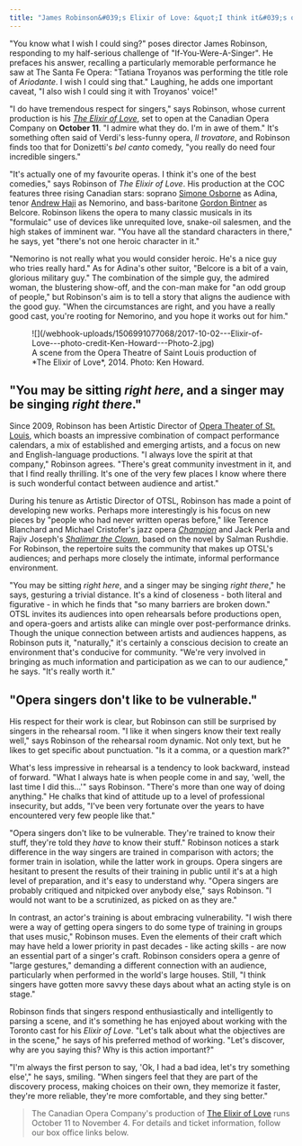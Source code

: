 ```yaml
---
title: "James Robinson&#039;s Elixir of Love: &quot;I think it&#039;s one of the best comedies.&quot;"
---
```


"You know what I wish I could sing?" poses director James Robinson, responding to my half-serious challenge of "If-You-Were-A-Singer". He prefaces his answer, recalling a particularly memorable performance he saw at The Santa Fe Opera: "Tatiana Troyanos was performing the title role of *Ariodante*. I wish I could sing that." Laughing, he adds one important caveat, "I also wish I could sing it with Troyanos' voice!"

"I do have tremendous respect for singers," says Robinson, whose current production is his [*The Elixir of Love*](http://coc.ca/PerformancesAndTickets/1718Season/ElixirofLove.aspx), set to open at the Canadian Opera Company on **October 11**. "I admire what they do. I'm in awe of them." It's something often said of Verdi's less-funny opera, *Il trovatore*, and Robinson finds too that for Donizetti's *bel canto* comedy, "you really do need four incredible singers."

"It's actually one of my favourite operas. I think it's one of the best comedies," says Robinson of *The Elixir of Love*. His production at the COC features three rising Canadian stars: soprano [Simone Osborne](/simone-osborne/) as Adina, tenor [Andrew Haji](/talking-with-singers-andrew-haji/) as Nemorino, and bass-baritone [Gordon Bintner](/scene/people/gordon-bintner/) as Belcore. Robinson likens the opera to many classic musicals in its "formulaic" use of devices like unrequited love, snake-oil salesmen, and the high stakes of imminent war. "You have all the standard characters in there," he says, yet "there's not one heroic character in it."

"Nemorino is not really what you would consider heroic. He's a nice guy who tries really hard." As for Adina's other suitor, "Belcore is a bit of a vain, glorious military guy." The combination of the simple guy, the admired woman, the blustering show-off, and the con-man make for "an odd group of people," but Robinson's aim is to tell a story that aligns the audience with the good guy. "When the circumstances are right, and you have a really good cast, you're rooting for Nemorino, and you hope it works out for him."

<figure data-type="image">
![](/webhook-uploads/1506991077068/2017-10-02---Elixir-of-Love---photo-credit-Ken-Howard---Photo-2.jpg)
<figcaption>A scene from the Opera Theatre of Saint Louis production of *The Elixir of Love*, 2014. Photo: Ken Howard.</figcaption>
</figure>

## "You may be sitting *right here*, and a singer may be singing *right there*."

Since 2009, Robinson has been Artistic Director of [Opera Theater of St. Louis](/scene/companies/opera-theatre-of-st-louis/), which boasts an impressive combination of compact performance calendars, a mix of established and emerging artists, and a focus on new and English-language productions. "I always love the spirit at that company," Robinson agrees. "There's great community investment in it, and that I find really thrilling. It's one of the very few places I know where there is such wonderful contact between audience and artist."

During his tenure as Artistic Director of OTSL, Robinson has made a point of developing new works. Perhaps more interestingly is his focus on new pieces by "people who had never written operas before," like Terence Blanchard and Michael Cristofer's jazz opera [*Champion*](https://www.operanews.com/Opera_News_Magazine/2016/3/Reviews/SAN_FRANCISCO__Champion.html) and Jack Perla and Rajiv Joseph's [*Shalimar the Clown*](https://www.operanews.com/Opera_News_Magazine/2016/7/In_Review/ST__LOUIS__Shalimar_the_Clown.html), based on the novel by Salman Rushdie. For Robinson, the repertoire suits the community that makes up OTSL's audiences; and perhaps more closely the intimate, informal performance environment.

"You may be sitting *right here*, and a singer may be singing *right there*," he says, gesturing a trivial distance. It's a kind of closeness - both literal and figurative - in which he finds that "so many barriers are broken down." OTSL invites its audiences into open rehearsals before productions open, and opera-goers and artists alike can mingle over post-performance drinks. Though the unique connection between artists and audiences happens, as Robinson puts it, "naturally," it's certainly a conscious decision to create an environment that's conducive for community. "We're very involved in bringing as much information and participation as we can to our audience," he says. "It's really worth it."

## "Opera singers don't like to be vulnerable."

His respect for their work is clear, but Robinson can still be surprised by singers in the rehearsal room. "I like it when singers know their text really well," says Robinson of the rehearsal room dynamic. Not only text, but he likes to get specific about punctuation. "Is it a comma, or a question mark?"

What's less impressive in rehearsal is a tendency to look backward, instead of forward. "What I always hate is when people come in and say, 'well, the last time I did this...'" says Robinson. "There's more than one way of doing anything." He chalks that kind of attitude up to a level of professional insecurity, but adds, "I've been very fortunate over the years to have encountered very few people like that."

"Opera singers don't like to be vulnerable. They're trained to know their stuff, they're told they *have* to know their stuff." Robinson notices a stark difference in the way singers are trained in comparison with actors; the former train in isolation, while the latter work in groups. Opera singers are hesitant to present the results of their training in public until it's at a high level of preparation, and it's easy to understand why. "Opera singers are probably critiqued and nitpicked over anybody else," says Robinson. "I would not want to be a scrutinized, as picked on as they are." 

In contrast, an actor's training is about embracing vulnerability. "I wish there were a way of getting opera singers to do some type of training in groups that uses music," Robinson muses. Even the elements of their craft which may have held a lower priority in past decades - like acting skills - are now an essential part of a singer's craft. Robinson considers opera a genre of "large gestures," demanding a different connection with an audience, particularly when performed in the world's large houses. Still, "I think singers have gotten more savvy these days about what an acting style is on stage."

Robinson finds that singers respond enthusiastically and intelligently to parsing a scene, and it's something he has enjoyed about working with the Toronto cast for his *Elixir of Love*. "Let's talk about what the objectives are in the scene," he says of his preferred method of working. "Let's discover, why are you saying this? Why is this action important?"

"I'm always the first person to say, 'Ok, I had a bad idea, let's try something else'," he says, smiling. "When singers feel that they are part of the discovery process, making choices on their own, they memorize it faster, they're more reliable, they're more comfortable, and they sing better."

>The Canadian Opera Company's production of [The Elixir of Love](http://coc.ca/PerformancesAndTickets/1718Season/ElixirofLove.aspx) runs October 11 to November 4. For details and ticket information, follow our box office links below.

